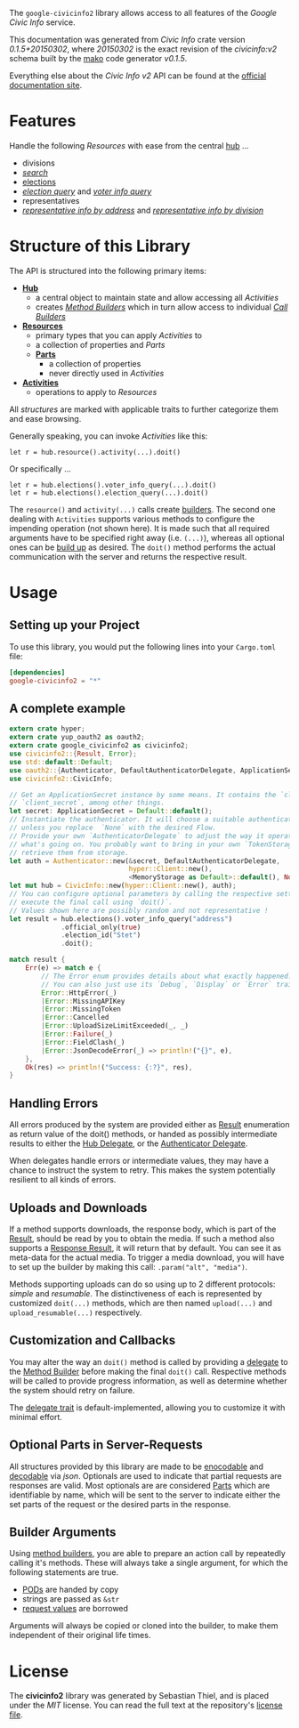 <!---
DO NOT EDIT !
This file was generated automatically from 'src/mako/api/README.md.mako'
DO NOT EDIT !
-->
The `google-civicinfo2` library allows access to all features of the *Google Civic Info* service.

This documentation was generated from *Civic Info* crate version *0.1.5+20150302*, where *20150302* is the exact revision of the *civicinfo:v2* schema built by the [mako](http://www.makotemplates.org/) code generator *v0.1.5*.

Everything else about the *Civic Info* *v2* API can be found at the
[official documentation site](https://developers.google.com/civic-information).
# Features

Handle the following *Resources* with ease from the central [hub](http://byron.github.io/google-apis-rs/google_civicinfo2/struct.CivicInfo.html) ... 

* divisions
 * [*search*](http://byron.github.io/google-apis-rs/google_civicinfo2/struct.DivisionSearchCall.html)
* [elections](http://byron.github.io/google-apis-rs/google_civicinfo2/struct.Election.html)
 * [*election query*](http://byron.github.io/google-apis-rs/google_civicinfo2/struct.ElectionElectionQueryCall.html) and [*voter info query*](http://byron.github.io/google-apis-rs/google_civicinfo2/struct.ElectionVoterInfoQueryCall.html)
* representatives
 * [*representative info by address*](http://byron.github.io/google-apis-rs/google_civicinfo2/struct.RepresentativeRepresentativeInfoByAddresCall.html) and [*representative info by division*](http://byron.github.io/google-apis-rs/google_civicinfo2/struct.RepresentativeRepresentativeInfoByDivisionCall.html)




# Structure of this Library

The API is structured into the following primary items:

* **[Hub](http://byron.github.io/google-apis-rs/google_civicinfo2/struct.CivicInfo.html)**
    * a central object to maintain state and allow accessing all *Activities*
    * creates [*Method Builders*](http://byron.github.io/google-apis-rs/google_civicinfo2/trait.MethodsBuilder.html) which in turn
      allow access to individual [*Call Builders*](http://byron.github.io/google-apis-rs/google_civicinfo2/trait.CallBuilder.html)
* **[Resources](http://byron.github.io/google-apis-rs/google_civicinfo2/trait.Resource.html)**
    * primary types that you can apply *Activities* to
    * a collection of properties and *Parts*
    * **[Parts](http://byron.github.io/google-apis-rs/google_civicinfo2/trait.Part.html)**
        * a collection of properties
        * never directly used in *Activities*
* **[Activities](http://byron.github.io/google-apis-rs/google_civicinfo2/trait.CallBuilder.html)**
    * operations to apply to *Resources*

All *structures* are marked with applicable traits to further categorize them and ease browsing.

Generally speaking, you can invoke *Activities* like this:

```Rust,ignore
let r = hub.resource().activity(...).doit()
```

Or specifically ...

```ignore
let r = hub.elections().voter_info_query(...).doit()
let r = hub.elections().election_query(...).doit()
```

The `resource()` and `activity(...)` calls create [builders][builder-pattern]. The second one dealing with `Activities` 
supports various methods to configure the impending operation (not shown here). It is made such that all required arguments have to be 
specified right away (i.e. `(...)`), whereas all optional ones can be [build up][builder-pattern] as desired.
The `doit()` method performs the actual communication with the server and returns the respective result.

# Usage

## Setting up your Project

To use this library, you would put the following lines into your `Cargo.toml` file:

```toml
[dependencies]
google-civicinfo2 = "*"
```

## A complete example

```Rust
extern crate hyper;
extern crate yup_oauth2 as oauth2;
extern crate google_civicinfo2 as civicinfo2;
use civicinfo2::{Result, Error};
use std::default::Default;
use oauth2::{Authenticator, DefaultAuthenticatorDelegate, ApplicationSecret, MemoryStorage};
use civicinfo2::CivicInfo;

// Get an ApplicationSecret instance by some means. It contains the `client_id` and 
// `client_secret`, among other things.
let secret: ApplicationSecret = Default::default();
// Instantiate the authenticator. It will choose a suitable authentication flow for you, 
// unless you replace  `None` with the desired Flow.
// Provide your own `AuthenticatorDelegate` to adjust the way it operates and get feedback about 
// what's going on. You probably want to bring in your own `TokenStorage` to persist tokens and
// retrieve them from storage.
let auth = Authenticator::new(&secret, DefaultAuthenticatorDelegate,
                              hyper::Client::new(),
                              <MemoryStorage as Default>::default(), None);
let mut hub = CivicInfo::new(hyper::Client::new(), auth);
// You can configure optional parameters by calling the respective setters at will, and
// execute the final call using `doit()`.
// Values shown here are possibly random and not representative !
let result = hub.elections().voter_info_query("address")
             .official_only(true)
             .election_id("Stet")
             .doit();

match result {
    Err(e) => match e {
        // The Error enum provides details about what exactly happened.
        // You can also just use its `Debug`, `Display` or `Error` traits
        Error::HttpError(_)
        |Error::MissingAPIKey
        |Error::MissingToken
        |Error::Cancelled
        |Error::UploadSizeLimitExceeded(_, _)
        |Error::Failure(_)
        |Error::FieldClash(_)
        |Error::JsonDecodeError(_) => println!("{}", e),
    },
    Ok(res) => println!("Success: {:?}", res),
}

```
## Handling Errors

All errors produced by the system are provided either as [Result](http://byron.github.io/google-apis-rs/google_civicinfo2/enum.Result.html) enumeration as return value of 
the doit() methods, or handed as possibly intermediate results to either the 
[Hub Delegate](http://byron.github.io/google-apis-rs/google_civicinfo2/trait.Delegate.html), or the [Authenticator Delegate](http://byron.github.io/google-apis-rs/google_civicinfo2/../yup-oauth2/trait.AuthenticatorDelegate.html).

When delegates handle errors or intermediate values, they may have a chance to instruct the system to retry. This 
makes the system potentially resilient to all kinds of errors.

## Uploads and Downloads
If a method supports downloads, the response body, which is part of the [Result](http://byron.github.io/google-apis-rs/google_civicinfo2/enum.Result.html), should be
read by you to obtain the media.
If such a method also supports a [Response Result](http://byron.github.io/google-apis-rs/google_civicinfo2/trait.ResponseResult.html), it will return that by default.
You can see it as meta-data for the actual media. To trigger a media download, you will have to set up the builder by making
this call: `.param("alt", "media")`.

Methods supporting uploads can do so using up to 2 different protocols: 
*simple* and *resumable*. The distinctiveness of each is represented by customized 
`doit(...)` methods, which are then named `upload(...)` and `upload_resumable(...)` respectively.

## Customization and Callbacks

You may alter the way an `doit()` method is called by providing a [delegate](http://byron.github.io/google-apis-rs/google_civicinfo2/trait.Delegate.html) to the 
[Method Builder](http://byron.github.io/google-apis-rs/google_civicinfo2/trait.CallBuilder.html) before making the final `doit()` call. 
Respective methods will be called to provide progress information, as well as determine whether the system should 
retry on failure.

The [delegate trait](http://byron.github.io/google-apis-rs/google_civicinfo2/trait.Delegate.html) is default-implemented, allowing you to customize it with minimal effort.

## Optional Parts in Server-Requests

All structures provided by this library are made to be [enocodable](http://byron.github.io/google-apis-rs/google_civicinfo2/trait.RequestValue.html) and 
[decodable](http://byron.github.io/google-apis-rs/google_civicinfo2/trait.ResponseResult.html) via *json*. Optionals are used to indicate that partial requests are responses 
are valid.
Most optionals are are considered [Parts](http://byron.github.io/google-apis-rs/google_civicinfo2/trait.Part.html) which are identifiable by name, which will be sent to 
the server to indicate either the set parts of the request or the desired parts in the response.

## Builder Arguments

Using [method builders](http://byron.github.io/google-apis-rs/google_civicinfo2/trait.CallBuilder.html), you are able to prepare an action call by repeatedly calling it's methods.
These will always take a single argument, for which the following statements are true.

* [PODs][wiki-pod] are handed by copy
* strings are passed as `&str`
* [request values](http://byron.github.io/google-apis-rs/google_civicinfo2/trait.RequestValue.html) are borrowed

Arguments will always be copied or cloned into the builder, to make them independent of their original life times.

[wiki-pod]: http://en.wikipedia.org/wiki/Plain_old_data_structure
[builder-pattern]: http://en.wikipedia.org/wiki/Builder_pattern
[google-go-api]: https://github.com/google/google-api-go-client

# License
The **civicinfo2** library was generated by Sebastian Thiel, and is placed 
under the *MIT* license.
You can read the full text at the repository's [license file][repo-license].

[repo-license]: https://github.com/Byron/google-apis-rs/LICENSE.md
